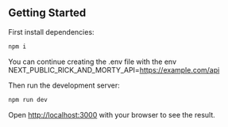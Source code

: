 ## Getting Started

First install dependencies:
```bash
npm i
```
You can continue creating the .env file with the env
NEXT_PUBLIC_RICK_AND_MORTY_API=https://example.com/api

Then run the development server:
```bash
npm run dev
```

Open [http://localhost:3000](http://localhost:3000) with your browser to see the result.


